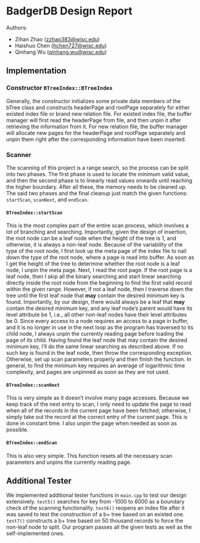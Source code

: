 # BadgerDB Design Report
Authors:
- Zihan Zhao (zzhao383@wisc.edu)
- Haishuo Chen (hchen727@wisc.edu)
- Qinhang Wu (qinhang.wu@wisc.edu)

## Implementation
### Constructor `BTreeIndex::BTreeIndex`
Generally, the constructor initializes some private data members of the bTree class and constructs headerPage and rootPage separately for either existed index file or brand new relation file. For existed index file, the buffer manager will first read the headerPage from file, and then unpin it after retrieving the information from it. For new relation file, the buffer manager will allocate new pages for the headerPage and rootPage separately and unpin them right after the corresponding information have been inserted.

### Scanner 

The scanning of this project is a range search, so the process can be split into two phases. The first phase is used to locate the minimum valid value, and then the second phase is to linearly read values onwards until reaching the higher boundary. After all these, the memory needs to be cleaned up. The said two phases and the final cleanup just match the given functions: `startScan`, `scanNext`, and `endScan`.

#### `BTreeIndex::startScan`
This is the most complex part of the entire scan process, which involves a lot of branching and searching. Importantly, given the design of insertion, the root node can be a leaf node when the height of the tree is 1, and otherwise, it is always a non-leaf node. Because of the variability of the type of the root node, I first look up the meta page of the index file to nail down the type of the root node, where a page is read into buffer. As soon as I get the height of the tree to determine whether the root node is a leaf node, I unpin the meta page. Next, I read the root page. If the root page is a leaf node, then I skip all the binary searching and start linear searching directly inside the root node from the beginning to find the first valid record within the given range. However, if not a leaf node, then I traverse down the tree until the first leaf node that **may** contain the desired minimum key is found. Importantly, by our design, there would always be a leaf that **may** contain the desired minimum key, and any leaf node’s parent would have its level attribute be 1, i.e., all other non-leaf nodes have their level attributes be 0. Since every access to a node requires an access to a page in buffer, and it is no longer in use in the next loop as the program has traversed to its child node, I always unpin the currently reading page before loading the page of its child. Having found the leaf node that may contain the desired minimum key, I’ll do the same linear searching as described above. If no such key is found in the leaf node, then throw the corresponding exception. Otherwise, set up scan parameters properly and then finish the function. In general, to find the minimum key requires an average of logarithmic time complexity, and pages are unpinned as soon as they are not used.

#### `BTreeIndex::scanNext`
This is very simple as it doesn’t involve many page accesses. Because we keep track of the next entry to scan, I only need to update the page to read when all of the records in the current page have been fetched; otherwise, I simply take out the record at the correct entry of the current page. This is done in constant time. I also unpin the page when needed as soon as possible.

#### `BTreeIndex::endScan`
This is also very simple. This function resets all the necessary scan parameters and unpins the currently reading page.

## Additional Tester
We implemented additional tester functions in `main.cpp` to test our design extensively. `test5()` searches for key from -1000 to 6000 as a boundary check of the scanning functionality. `test6()` reopens an index file after it was saved to test the construction of a b+ tree based on an existed one. `test7()` constructs a b+ tree based on 50 thousand records to force the non-leaf node to split. Our program passes all the given tests as well as the self-implemented ones.
